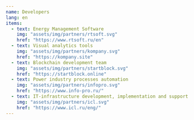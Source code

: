 ```yaml
---
name: Developers
lang: en
items:
  - text: Energy Management Software
    img: "assets/img/partners/rtsoft.svg"
    href: "https://www.rtsoft.ru/en"
  - text: Visual analytics tools
    img: "assets/img/partners/kompany.svg"
    href: "https://kompany.site"
  - text: Blockchain development team
    img: "assets/img/partners/startblock.svg"
    href: "https://startblock.online"
  - text: Power industry processes automation
    img: "assets/img/partners/infopro.svg"
    href: "https://www.info-pro.ru/"
  - text: IT-infrastructure development, implementation and support
    img: "assets/img/partners/icl.svg"
    href: "https://www.icl.ru/eng/"
---
```

